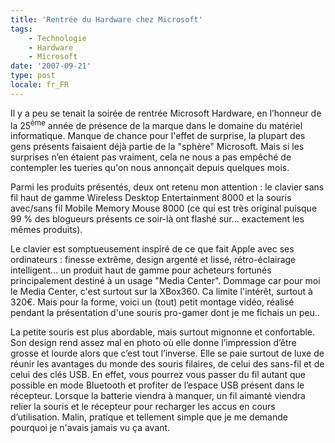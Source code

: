 ```yaml
---
title: 'Rentrée du Hardware chez Microsoft'
tags:
    - Technologie
    - Hardware
    - Microsoft
date: '2007-09-21'
type: post
locale: fr_FR
---
```


Il y a peu se tenait la soirée de rentrée Microsoft Hardware, en l’honneur de la 25<sup>ème</sup> année de présence de la marque dans le domaine du matériel informatique. Manque de chance pour l'effet de surprise, la plupart des gens présents faisaient déjà partie de la "sphère" Microsoft. Mais si les surprises n’en étaient pas vraiment, cela ne nous a pas empêché de contempler les tueries qu'on nous annonçait depuis quelques mois.

<!-- more -->

Parmi les produits présentés, deux ont retenu mon attention&nbsp;: le clavier sans fil haut de gamme Wireless Desktop Entertainment 8000 et la souris avec/sans fil Mobile Memory Mouse 8000 (ce qui est très original puisque 99 % des blogueurs présents ce soir-là ont flashé sur… exactement les mêmes produits).

Le clavier est somptueusement inspiré de ce que fait Apple avec ses ordinateurs&nbsp;: finesse extrême, design argenté et lissé, rétro-éclairage intelligent… un produit haut de gamme pour acheteurs fortunés principalement destiné à un usage "Media Center". Dommage car pour moi le Media Center, c'est surtout sur la XBox360\. Ca limite l'intérêt, surtout à 320€. Mais pour la forme, voici un (tout) petit montage vidéo, réalisé pendant la présentation d'une souris pro-gamer dont je me fichais un peu..

La petite souris est plus abordable, mais surtout mignonne et confortable. Son design rend assez mal en photo où elle donne l’impression d’être grosse et lourde alors que c’est tout l’inverse. Elle se paie surtout de luxe de réunir les avantages du monde des souris filaires, de celui des sans-fil et de celui des clés USB. En effet, vous pourrez vous passer du fil autant que possible en mode Bluetooth et profiter de l’espace USB présent dans le récepteur. Lorsque la batterie viendra à manquer, un fil aimanté viendra relier la souris et le récepteur pour recharger les accus en cours d’utilisation. Malin, pratique et tellement simple que je me demande pourquoi je n'avais jamais vu ça avant.
